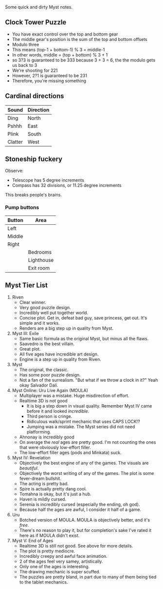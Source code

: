 Some quick and dirty Myst notes.
## Clock Tower Puzzle
- You have exact control over the top and bottom gear
- The middle gear's position is the sum of the top and bottom offsets
- Modulo three
- This means (top-1 + bottom-1) % 3 = middle-1
- In other words, middle = (top + bottom) % 3 + 1
- so 3?3 is guaranteed to be 333 because 3 + 3 = 6, the the modulo gets us back to 3
- We're shooting for 221
- However, 2?1 is guaranteed to be 231
- Therefore, you're missing something

## Cardinal directions
| Sound   | Direction |
| ------- | --------- |
| Ding    | North     |
| Pshhh   | East      |
| Plink   | South     |
| Clatter | West      |

## Stoneship fuckery

Observe:

- Telescope has 5 degree increments
- Compass has 32 divisions, or 11.25 degree increments

This breaks people's brains.

### Pump buttons

| Button | Area       |
| ------ | ---------- |
| Left   |            |
| Middle |            |
| Right  |            |
|        | Bedrooms   |
|        | Lighthouse |
|        | Exit room  |

## Myst Tier List
1. Riven
   - Clear winner.
   - Very good puzzle design.
   - Incredibly well put together world.
   - Concise plot. Get in, defeat bad guy, save princess, get out. It's simple and it works.
   - Renders are a big step up in quality from Myst.
2. Myst III: Exile
   - Same basic formula as the original Myst, but minus all the flaws.
   - Saavedro is the best villain.
   - Great plot.
   - All five ages have incredible art design.
   - Engine is a step up in quality from Riven.
3. Myst
   - The original, the classic.
   - Has some poor puzzle design.
   - Not a fan of the surrealism. "But what if we throw a clock in it?" Yeah okay Salvador Dalí.
4. Myst Online: Uru Live Again (MOULA)
    - Multiplayer was a mistake. Huge misdirection of effort.
    - Realtime 3D is not good
      - It is big a step down in visual quality. Remember Myst IV came before it and looked *incredible*.
      - Third person is cringe.
      - Ridiculous walk/sprint mechanic that uses CAPS LOCK!?
      - Jumping was a mistake. The Myst series did not need platforming.
    - Ahnonay is incredibly good
    - On average the *real* ages are pretty good. I'm not counting the ones that were obviously low-effort filler. 
    - The low-effort filler ages (pods and Minkata) suck.
5. Myst IV: Revelation
   - Objectively the best engine of any of the games. The visuals are *beautiful*.
   - Objectively the worst writing of any of the games. The plot is some fever-dream bullshit.
   - The acting is pretty bad.
   - Spire is actually pretty dang cool.
   - Tomahna is okay, but it's just a hub.
   - Haven is mildly cursed.
   - Serenia is incredibly cursed (especially the ending, oh god).
   - Because half the ages are awful, I consider it half of a game.
6. Uru
    - Botched version of MOULA. MOULA is objectively better, and it's *free*.
    - There's no reason to play it, but for completion's sake I've rated it here as if MOULA didn't exist.
7. Myst V: End of Ages
    - Realtime 3D is still not good. See above for more details.
    - The plot is pretty mediocre.
    - Incredibly creepy and awful face animation.
    - 2 of the ages feel very samey, artistically.
    - Only one of the ages is interesting.
    - The drawing mechanic is super scuffed.
    - The puzzles are pretty bland, in part due to many of them being tied to the tablet mechanics.
